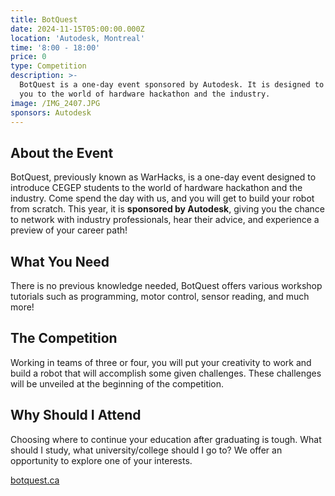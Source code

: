 ```yaml
---
title: BotQuest
date: 2024-11-15T05:00:00.000Z
location: 'Autodesk, Montreal'
time: '8:00 - 18:00'
price: 0
type: Competition
description: >-
  BotQuest is a one-day event sponsored by Autodesk. It is designed to introduce
  you to the world of hardware hackathon and the industry.
image: /IMG_2407.JPG
sponsors: Autodesk
---
```


## About the Event

BotQuest, previously known as WarHacks, is a one-day event designed to introduce CEGEP students to the world of hardware hackathon and the industry. Come spend the day with us, and you will get to build your robot from scratch. This year, it is **sponsored by Autodesk**, giving you the chance to network with industry professionals, hear their advice, and experience a preview of your career path!

## What You Need

There is no previous knowledge needed, BotQuest offers various workshop tutorials such as programming, motor control, sensor reading, and much more!

## The Competition

Working in teams of three or four, you will put your creativity to work and build a robot that will accomplish some given challenges. These challenges will be unveiled at the beginning of the competition.

## Why Should I Attend

Choosing where to continue your education after graduating is tough. What should I study, what university/college should I go to? We offer an opportunity to explore one of your interests.

[botquest.ca](https://botquest.ca/)
